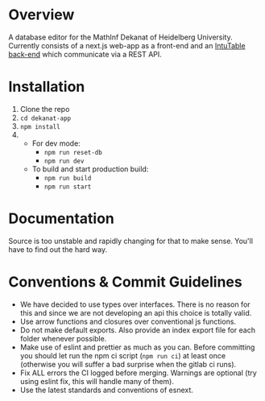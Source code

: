 # Overview

A database editor for the MathInf Dekanat of Heidelberg University. Currently
consists of a next.js web-app as a front-end and an
[IntuTable back-end](https://gitlab.com/intutable/core/) which communicate via
a REST API.

# Installation

1. Clone the repo
2. `cd dekanat-app`
3. `npm install`
5.  - For dev mode:
        - `npm run reset-db`
        - `npm run dev`
    - To build and start production build:
        - `npm run build`
        - `npm run start`

# Documentation

Source is too unstable and rapidly changing for that to make sense. You'll have
to find out the hard way.

# Conventions & Commit Guidelines

-   We have decided to use types over interfaces. There is no reason for this and since we are not developing an api this choice is totally valid.
-   Use arrow functions and closures over conventional js functions.
-   Do not make default exports. Also provide an index export file for each folder whenever possible.
-   Make use of eslint and prettier as much as you can. Before committing you should let run the npm ci script (`npm run ci`) at least once (otherwise you will suffer a bad surprise when the gitlab ci runs).
-   Fix ALL errors the CI logged before merging. Warnings are optional (try using eslint fix, this will handle many of them).
-   Use the latest standards and conventions of esnext.
